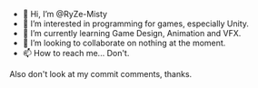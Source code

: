 - 👋 Hi, I’m @RyZe-Misty
- 👀 I’m interested in programming for games, especially Unity.
- 🌱 I’m currently learning Game Design, Animation and VFX.
- 💞️ I’m looking to collaborate on nothing at the moment.
- 📫 How to reach me... Don't.

Also don't look at my commit comments, thanks.

<!---
RyZe-Misty/RyZe-Misty is a ✨ special ✨ repository because its `README.md` (this file) appears on your GitHub profile.
You can click the Preview link to take a look at your changes.
--->
